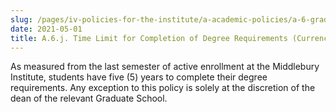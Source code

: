 ```yaml
---
slug: /pages/iv-policies-for-the-institute/a-academic-policies/a-6-grades-credits-and-academic-policies/a-6-j-time-limit-for-completion-of-degree-requirements-currency
date: 2021-05-01
title: A.6.j. Time Limit for Completion of Degree Requirements (Currency)
---
```

As measured from the last semester of active enrollment at the Middlebury Institute, students have five (5) years to complete their degree requirements. Any exception to this policy is solely at the discretion of the dean of the relevant Graduate School.